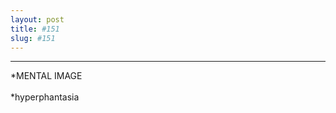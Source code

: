 ```yaml
---
layout: post
title: #151
slug: #151
---
```

---
<p class="description" style="text-align: justify;">
*MENTAL IMAGE
<br>
  <br>
*hyperphantasia
